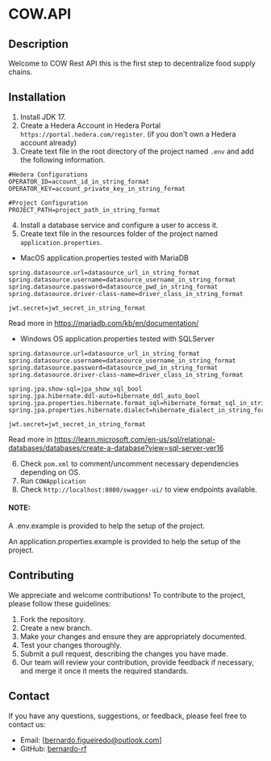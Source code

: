 # COW.API

## Description
Welcome to COW Rest API this is the first step to decentralize food supply chains. 

## Installation

1. Install JDK 17.
2. Create a Hedera Account in Hedera Portal `https://portal.hedera.com/register`. (if you don't own a Hedera account already)
3. Create text file in the root directory of the project named `.env` and add the following information.

```
#Hedera Configurations
OPERATOR_ID=account_id_in_string_format
OPERATOR_KEY=account_private_key_in_string_format

#Project Configuration
PROJECT_PATH=project_path_in_string_format
```

4. Install a database service and configure a user to access it.
5. Create text file in the resources folder of the project named `application.properties`.

* MacOS application.properties tested with MariaDB

```
spring.datasource.url=datasource_url_in_string_format
spring.datasource.username=datasource_username_in_string_format
spring.datasource.password=datasource_pwd_in_string_format
spring.datasource.driver-class-name=driver_class_in_string_format

jwt.secret=jwt_secret_in_string_format
```
Read more in https://mariadb.com/kb/en/documentation/


* Windows OS application.properties tested with SQLServer

```
spring.datasource.url=datasource_url_in_string_format
spring.datasource.username=datasource_username_in_string_format
spring.datasource.password=datasource_pwd_in_string_format
spring.datasource.driver-class-name=driver_class_in_string_format

spring.jpa.show-sql=jpa_show_sql_bool
spring.jpa.hibernate.ddl-auto=hibernate_ddl_auto_bool
spring.jpa.properties.hibernate.format_sql=hibernate_format_sql_in_string_format
spring.jpa.properties.hibernate.dialect=hibernate_dialect_in_string_format

jwt.secret=jwt_secret_in_string_format
```
Read more in https://learn.microsoft.com/en-us/sql/relational-databases/databases/create-a-database?view=sql-server-ver16

6. Check `pom.xml` to comment/uncomment necessary dependencies depending on OS.
7. Run `COWApplication`
8. Check `http://localhost:8080/swagger-ui/` to view endpoints available.

#### NOTE:
A .env.example is provided to help the setup of the project.

An application.properties.example is provided to help the setup of the project.

## Contributing

We appreciate and welcome contributions! To contribute to the project, please follow these guidelines:

1. Fork the repository.
2. Create a new branch.
3. Make your changes and ensure they are appropriately documented.
4. Test your changes thoroughly.
5. Submit a pull request, describing the changes you have made.
6. Our team will review your contribution, provide feedback if necessary, and merge it once it meets the required standards.

## Contact

If you have any questions, suggestions, or feedback, please feel free to contact us:

- Email: [bernardo.figueiredo@outlook.com]
- GitHub: [bernardo-rf](https://github.com/bernardo-rf)


